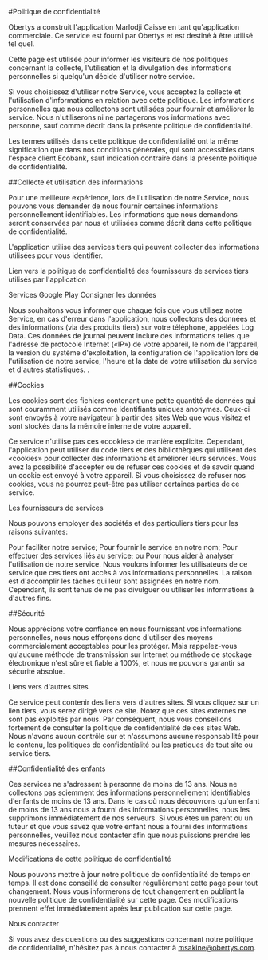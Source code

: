 #Politique de confidentialité

Obertys a construit l'application Marlodji Caisse en tant qu'application commerciale. Ce service est fourni par Obertys et est destiné à être utilisé tel quel.

Cette page est utilisée pour informer les visiteurs de nos politiques concernant la collecte, l'utilisation et la divulgation des informations personnelles si quelqu'un décide d'utiliser notre service.

Si vous choisissez d'utiliser notre Service, vous acceptez la collecte et l'utilisation d'informations en relation avec cette politique. Les informations personnelles que nous collectons sont utilisées pour fournir et améliorer le service. Nous n'utiliserons ni ne partagerons vos informations avec personne, sauf comme décrit dans la présente politique de confidentialité.

Les termes utilisés dans cette politique de confidentialité ont la même signification que dans nos conditions générales, qui sont accessibles dans l'espace client Ecobank, sauf indication contraire dans la présente politique de confidentialité.

##Collecte et utilisation des informations

Pour une meilleure expérience, lors de l'utilisation de notre Service, nous pouvons vous demander de nous fournir certaines informations personnellement identifiables. Les informations que nous demandons seront conservées par nous et utilisées comme décrit dans cette politique de confidentialité.

L'application utilise des services tiers qui peuvent collecter des informations utilisées pour vous identifier.

Lien vers la politique de confidentialité des fournisseurs de services tiers utilisés par l'application

Services Google Play
Consigner les données

Nous souhaitons vous informer que chaque fois que vous utilisez notre Service, en cas d'erreur dans l'application, nous collectons des données et des informations (via des produits tiers) sur votre téléphone, appelées Log Data. Ces données de journal peuvent inclure des informations telles que l'adresse de protocole Internet («IP») de votre appareil, le nom de l'appareil, la version du système d'exploitation, la configuration de l'application lors de l'utilisation de notre service, l'heure et la date de votre utilisation du service et d'autres statistiques. .




##Cookies

Les cookies sont des fichiers contenant une petite quantité de données qui sont couramment utilisés comme identifiants uniques anonymes. Ceux-ci sont envoyés à votre navigateur à partir des sites Web que vous visitez et sont stockés dans la mémoire interne de votre appareil.

Ce service n'utilise pas ces «cookies» de manière explicite. Cependant, l'application peut utiliser du code tiers et des bibliothèques qui utilisent des «cookies» pour collecter des informations et améliorer leurs services. Vous avez la possibilité d'accepter ou de refuser ces cookies et de savoir quand un cookie est envoyé à votre appareil. Si vous choisissez de refuser nos cookies, vous ne pourrez peut-être pas utiliser certaines parties de ce service.

Les fournisseurs de services

Nous pouvons employer des sociétés et des particuliers tiers pour les raisons suivantes:

Pour faciliter notre service;
Pour fournir le service en notre nom;
Pour effectuer des services liés au service; ou
Pour nous aider à analyser l'utilisation de notre service.
Nous voulons informer les utilisateurs de ce service que ces tiers ont accès à vos informations personnelles. La raison est d'accomplir les tâches qui leur sont assignées en notre nom. Cependant, ils sont tenus de ne pas divulguer ou utiliser les informations à d'autres fins.

##Sécurité

Nous apprécions votre confiance en nous fournissant vos informations personnelles, nous nous efforçons donc d'utiliser des moyens commercialement acceptables pour les protéger. Mais rappelez-vous qu'aucune méthode de transmission sur Internet ou méthode de stockage électronique n'est sûre et fiable à 100%, et nous ne pouvons garantir sa sécurité absolue.

Liens vers d'autres sites

Ce service peut contenir des liens vers d'autres sites. Si vous cliquez sur un lien tiers, vous serez dirigé vers ce site. Notez que ces sites externes ne sont pas exploités par nous. Par conséquent, nous vous conseillons fortement de consulter la politique de confidentialité de ces sites Web. Nous n'avons aucun contrôle sur et n'assumons aucune responsabilité pour le contenu, les politiques de confidentialité ou les pratiques de tout site ou service tiers.



##Confidentialité des enfants

Ces services ne s'adressent à personne de moins de 13 ans. Nous ne collectons pas sciemment des informations personnellement identifiables d'enfants de moins de 13 ans. Dans le cas où nous découvrons qu'un enfant de moins de 13 ans nous a fourni des informations personnelles, nous les supprimons immédiatement de nos serveurs. Si vous êtes un parent ou un tuteur et que vous savez que votre enfant nous a fourni des informations personnelles, veuillez nous contacter afin que nous puissions prendre les mesures nécessaires.

Modifications de cette politique de confidentialité

Nous pouvons mettre à jour notre politique de confidentialité de temps en temps. Il est donc conseillé de consulter régulièrement cette page pour tout changement. Nous vous informerons de tout changement en publiant la nouvelle politique de confidentialité sur cette page. Ces modifications prennent effet immédiatement après leur publication sur cette page.

Nous contacter

Si vous avez des questions ou des suggestions concernant notre politique de confidentialité, n'hésitez pas à nous contacter à msakine@obertys.com.






